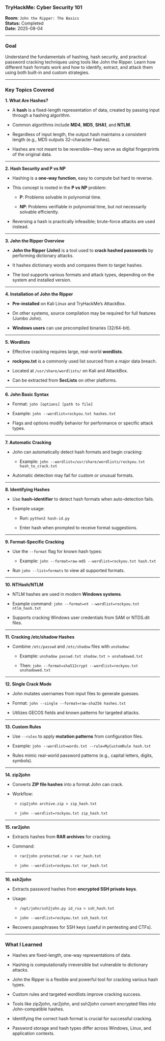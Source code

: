 
### **TryHackMe: Cyber Security 101**

**Room:** `John the Ripper: The Basics`  
**Status:** Completed  
**Date:** 2025-08-04

----------

### **Goal**

Understand the fundamentals of hashing, hash security, and practical password cracking techniques using tools like John the Ripper. Learn how different hash formats work and how to identify, extract, and attack them using both built-in and custom strategies.

---------

### **Key Topics Covered**

**1. What Are Hashes?**

-   A **hash** is a fixed-length representation of data, created by passing input through a hashing algorithm.
    
-   Common algorithms include **MD4**, **MD5**, **SHA1**, and **NTLM**.
    
-   Regardless of input length, the output hash maintains a consistent length (e.g., MD5 outputs 32-character hashes).
    
-   Hashes are not meant to be reversible—they serve as digital fingerprints of the original data.
    

----------

**2. Hash Security and P vs NP**

-   Hashing is a **one-way function**, easy to compute but hard to reverse.
    
-   This concept is rooted in the **P vs NP** problem:
    
    -   **P**: Problems solvable in polynomial time.
        
    -   **NP**: Problems verifiable in polynomial time, but not necessarily solvable efficiently.
        
-   Reversing a hash is practically infeasible; brute-force attacks are used instead.
    

----------

**3. John the Ripper Overview**

-   **John the Ripper (John)** is a tool used to **crack hashed passwords** by performing dictionary attacks.
    
-   It hashes dictionary words and compares them to target hashes.
    
-   The tool supports various formats and attack types, depending on the system and installed version.
    

----------

**4. Installation of John the Ripper**

-   **Pre-installed** on Kali Linux and TryHackMe’s AttackBox.
    
-   On other systems, source compilation may be required for full features (Jumbo John).
    
-   **Windows users** can use precompiled binaries (32/64-bit).
    

----------

**5. Wordlists**

-   Effective cracking requires large, real-world **wordlists**.
    
-   **rockyou.txt** is a commonly used list sourced from a major data breach.
    
-   Located at `/usr/share/wordlists/` on Kali and AttackBox.
    
-   Can be extracted from **SecLists** on other platforms.
    

----------

**6. John Basic Syntax**

-   Format: `john [options] [path to file]`
    
-   Example: `john --wordlist=rockyou.txt hashes.txt`
    
-   Flags and options modify behavior for performance or specific attack types.
    

----------

**7. Automatic Cracking**

-   John can automatically detect hash formats and begin cracking:
    
    -   Example: `john --wordlist=/usr/share/wordlists/rockyou.txt hash_to_crack.txt`
        
-   Automatic detection may fail for custom or unusual formats.
    

----------

**8. Identifying Hashes**

-   Use **hash-identifier** to detect hash formats when auto-detection fails.
    
-   Example usage:
    
    -   Run: `python3 hash-id.py`
        
    -   Enter hash when prompted to receive format suggestions.
        

----------

**9. Format-Specific Cracking**

-   Use the `--format` flag for known hash types:
    
    -   Example: `john --format=raw-md5 --wordlist=rockyou.txt hash.txt`
        
-   Run `john --list=formats` to view all supported formats.
    

----------

**10. NTHash/NTLM**

-   NTLM hashes are used in modern **Windows systems**.
    
-   Example command: `john --format=nt --wordlist=rockyou.txt ntlm_hash.txt`
    
-   Supports cracking Windows user credentials from SAM or NTDS.dit files.
    

----------

**11. Cracking /etc/shadow Hashes**

-   Combine `/etc/passwd` and `/etc/shadow` files with `unshadow`:
    
    -   Example: `unshadow passwd.txt shadow.txt > unshadowed.txt`
        
    -   Then: `john --format=sha512crypt --wordlist=rockyou.txt unshadowed.txt`
        

----------

**12. Single Crack Mode**

-   John mutates usernames from input files to generate guesses.
    
-   Format: `john --single --format=raw-sha256 hashes.txt`
    
-   Utilizes GECOS fields and known patterns for targeted attacks.
    

----------

**13. Custom Rules**

-   Use `--rules` to apply **mutation patterns** from configuration files.
    
-   Example: `john --wordlist=words.txt --rule=MyCustomRule hash.txt`
    
-   Rules mimic real-world password patterns (e.g., capital letters, digits, symbols).
    

----------

**14. zip2john**

-   Converts **ZIP file hashes** into a format John can crack.
    
-   Workflow:
    
    -   `zip2john archive.zip > zip_hash.txt`
        
    -   `john --wordlist=rockyou.txt zip_hash.txt`
        

----------

**15. rar2john**

-   Extracts hashes from **RAR archives** for cracking.
    
-   Command:
    
    -   `rar2john protected.rar > rar_hash.txt`
        
    -   `john --wordlist=rockyou.txt rar_hash.txt`
        

----------

**16. ssh2john**

-   Extracts password hashes from **encrypted SSH private keys**.
    
-   Usage:
    
    -   `/opt/john/ssh2john.py id_rsa > ssh_hash.txt`
        
    -   `john --wordlist=rockyou.txt ssh_hash.txt`
        
-   Recovers passphrases for SSH keys (useful in pentesting and CTFs).
    

----------

### **What I Learned**

-   Hashes are fixed-length, one-way representations of data.
    
-   Hashing is computationally irreversible but vulnerable to dictionary attacks.
    
-   John the Ripper is a flexible and powerful tool for cracking various hash types.
    
-   Custom rules and targeted wordlists improve cracking success.
    
-   Tools like zip2john, rar2john, and ssh2john convert encrypted files into John-compatible hashes.
    
-   Identifying the correct hash format is crucial for successful cracking.
    
-   Password storage and hash types differ across Windows, Linux, and application contexts.
